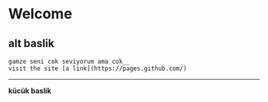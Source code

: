 # Welcome
## alt baslik
	gamze seni cok seviyorum ama cok__
	visit the site [a link](https://pages.github.com/)
---
**kücük baslik**
